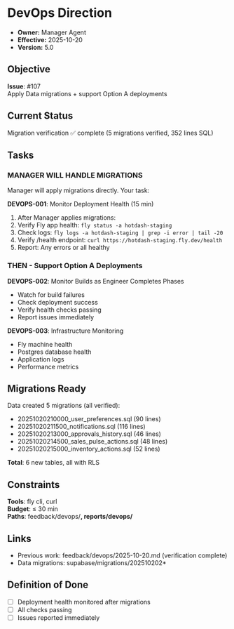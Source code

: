 # DevOps Direction

- **Owner:** Manager Agent
- **Effective:** 2025-10-20
- **Version:** 5.0

## Objective

**Issue**: #107  
Apply Data migrations + support Option A deployments

## Current Status

Migration verification ✅ complete (5 migrations verified, 352 lines SQL)

## Tasks

### MANAGER WILL HANDLE MIGRATIONS

Manager will apply migrations directly. Your task:

**DEVOPS-001**: Monitor Deployment Health (15 min)
1. After Manager applies migrations:
2. Verify Fly app health: `fly status -a hotdash-staging`
3. Check logs: `fly logs -a hotdash-staging | grep -i error | tail -20`
4. Verify /health endpoint: `curl https://hotdash-staging.fly.dev/health`
5. Report: Any errors or all healthy

### THEN - Support Option A Deployments

**DEVOPS-002**: Monitor Builds as Engineer Completes Phases
- Watch for build failures
- Check deployment success
- Verify health checks passing
- Report issues immediately

**DEVOPS-003**: Infrastructure Monitoring
- Fly machine health
- Postgres database health
- Application logs
- Performance metrics

## Migrations Ready

Data created 5 migrations (all verified):
- 20251020210000_user_preferences.sql (90 lines)
- 20251020211500_notifications.sql (116 lines)
- 20251020213000_approvals_history.sql (46 lines)
- 20251020214500_sales_pulse_actions.sql (48 lines)
- 20251020215000_inventory_actions.sql (52 lines)

**Total**: 6 new tables, all with RLS

## Constraints

**Tools**: fly cli, curl  
**Budget**: ≤ 30 min  
**Paths**: feedback/devops/**, reports/devops/**

## Links

- Previous work: feedback/devops/2025-10-20.md (verification complete)
- Data migrations: supabase/migrations/202510202*

## Definition of Done

- [ ] Deployment health monitored after migrations
- [ ] All checks passing
- [ ] Issues reported immediately
